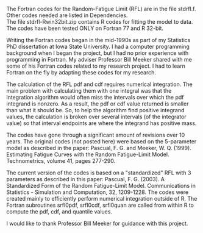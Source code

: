 The Fortran codes for the Random-Fatigue Limit (RFL) are in the file stdrfl.f.  Other codes needed are listed in Dependencies.  
The file stdrfl-Rwin32bit.zip contains R codes for fitting the model to data.  
The codes have been tested ONLY on Fortran 77 and R 32-bit.  

Writing the Fortran codes began in the mid-1990s as part of my Statistics PhD dissertation at Iowa State University.  I had a computer programming background when I began the project, but I had no prior experience with programming in Fortran.  My adviser Professor Bill Meeker shared with me some of his Fortran codes related to my research project.  I had to learn Fortran on the fly by adapting these codes for my research.  

The calculation of the RFL pdf and cdf requires numerical integration.  The main problem with calculating them with one integral was that the integration algorithm would often miss the intervals over which the pdf integrand is nonzero.  As a result, the pdf or cdf value returned is smaller than what it should be.  So, to help the algorithm find positive integrand values, the calculation is broken over several intervals (of the integrator value) so that interval endpoints are where the integrand has positive mass.  

The codes have gone through a significant amount of revisions over 10 years.  The original codes (not posted here) were based on the 5-parameter model as described in the paper:
Pascual, F. G. and Meeker, W. Q. (1999). Estimating Fatigue Curves with the Random Fatigue-Limit 
  Model. Technometrics, volume 41, pages 277-290.

The current version of the codes is based on a "standardized" RFL with 3 parameters as described in this paper:
Pascual, F. G. (2003). A Standardized Form of the Random Fatigue-Limit Model. Communications in Statistics - Simulation and Computation, 32, 1209-1228.
The codes were created mainly to efficiently perform numerical integration outside of R.  The Fortran subroutines 
  srfl0pdf, srfl0cdf, srfl0quan
are called from within R to compute the pdf, cdf, and quantile values.  

I would like to thank Professor Bill Meeker for guidance with this project.
